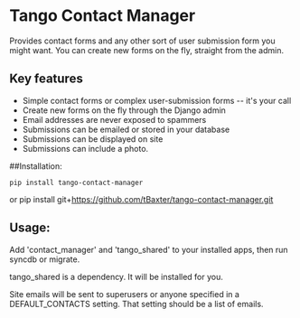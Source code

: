 Tango Contact Manager
=====

Provides contact forms and any other sort of user submission form you might want. You can create new forms on the fly, straight from the admin.

## Key features
* Simple contact forms or complex user-submission forms -- it's your call
* Create new forms on the fly through the Django admin
* Email addresses are never exposed to spammers
* Submissions can be emailed or stored in your database
* Submissions can be displayed on site
* Submissions can include a photo.

##Installation:

    pip install tango-contact-manager
or 
    pip install git+https://github.com/tBaxter/tango-contact-manager.git


## Usage:
Add 'contact_manager' and 'tango_shared' to your installed apps, then run syncdb or migrate.

tango_shared is a dependency. It will be installed for you.

Site emails will be sent to superusers or anyone specified in a DEFAULT_CONTACTS setting. That setting should be a list of emails.